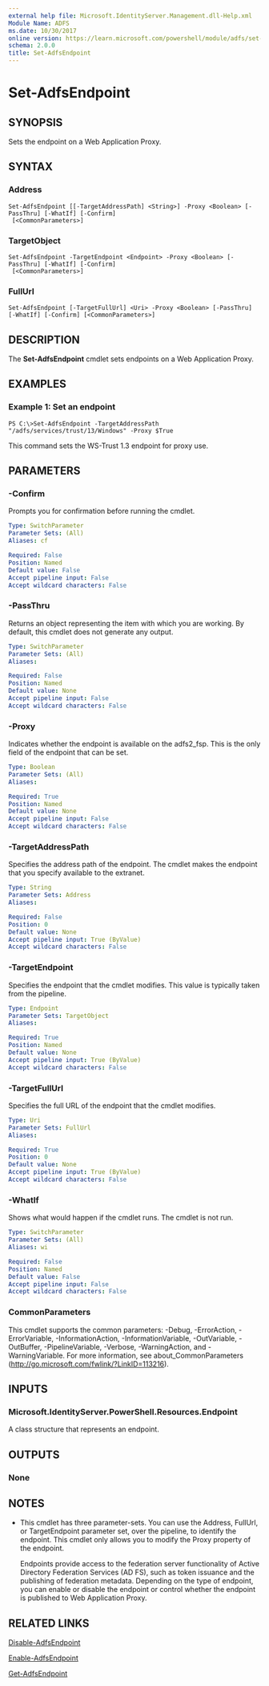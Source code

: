 ```yaml
---
external help file: Microsoft.IdentityServer.Management.dll-Help.xml
Module Name: ADFS
ms.date: 10/30/2017
online version: https://learn.microsoft.com/powershell/module/adfs/set-adfsendpoint?view=windowsserver2012r2-ps&wt.mc_id=ps-gethelp
schema: 2.0.0
title: Set-AdfsEndpoint
---
```


# Set-AdfsEndpoint

## SYNOPSIS
Sets the endpoint on a Web Application Proxy.

## SYNTAX

### Address
```
Set-AdfsEndpoint [[-TargetAddressPath] <String>] -Proxy <Boolean> [-PassThru] [-WhatIf] [-Confirm]
 [<CommonParameters>]
```

### TargetObject
```
Set-AdfsEndpoint -TargetEndpoint <Endpoint> -Proxy <Boolean> [-PassThru] [-WhatIf] [-Confirm]
 [<CommonParameters>]
```

### FullUrl
```
Set-AdfsEndpoint [-TargetFullUrl] <Uri> -Proxy <Boolean> [-PassThru] [-WhatIf] [-Confirm] [<CommonParameters>]
```

## DESCRIPTION
The **Set-AdfsEndpoint** cmdlet sets endpoints on a Web Application Proxy.

## EXAMPLES

### Example 1: Set an endpoint
```
PS C:\>Set-AdfsEndpoint -TargetAddressPath "/adfs/services/trust/13/Windows" -Proxy $True
```

This command sets the WS-Trust 1.3 endpoint for proxy use.

## PARAMETERS

### -Confirm
Prompts you for confirmation before running the cmdlet.

```yaml
Type: SwitchParameter
Parameter Sets: (All)
Aliases: cf

Required: False
Position: Named
Default value: False
Accept pipeline input: False
Accept wildcard characters: False
```

### -PassThru
Returns an object representing the item with which you are working.
By default, this cmdlet does not generate any output.

```yaml
Type: SwitchParameter
Parameter Sets: (All)
Aliases: 

Required: False
Position: Named
Default value: None
Accept pipeline input: False
Accept wildcard characters: False
```

### -Proxy
Indicates whether the endpoint is available on the adfs2_fsp.
This is the only field of the endpoint that can be set.

```yaml
Type: Boolean
Parameter Sets: (All)
Aliases: 

Required: True
Position: Named
Default value: None
Accept pipeline input: False
Accept wildcard characters: False
```

### -TargetAddressPath
Specifies the address path of the endpoint.
The cmdlet makes the endpoint that you specify available to the extranet.

```yaml
Type: String
Parameter Sets: Address
Aliases: 

Required: False
Position: 0
Default value: None
Accept pipeline input: True (ByValue)
Accept wildcard characters: False
```

### -TargetEndpoint
Specifies the endpoint that the cmdlet modifies.
This value is typically taken from the pipeline.

```yaml
Type: Endpoint
Parameter Sets: TargetObject
Aliases: 

Required: True
Position: Named
Default value: None
Accept pipeline input: True (ByValue)
Accept wildcard characters: False
```

### -TargetFullUrl
Specifies the full URL of the endpoint that the cmdlet modifies.

```yaml
Type: Uri
Parameter Sets: FullUrl
Aliases: 

Required: True
Position: 0
Default value: None
Accept pipeline input: True (ByValue)
Accept wildcard characters: False
```

### -WhatIf
Shows what would happen if the cmdlet runs.
The cmdlet is not run.

```yaml
Type: SwitchParameter
Parameter Sets: (All)
Aliases: wi

Required: False
Position: Named
Default value: False
Accept pipeline input: False
Accept wildcard characters: False
```

### CommonParameters
This cmdlet supports the common parameters: -Debug, -ErrorAction, -ErrorVariable, -InformationAction, -InformationVariable, -OutVariable, -OutBuffer, -PipelineVariable, -Verbose, -WarningAction, and -WarningVariable. For more information, see about_CommonParameters (http://go.microsoft.com/fwlink/?LinkID=113216).

## INPUTS

### Microsoft.IdentityServer.PowerShell.Resources.Endpoint
A class structure that represents an endpoint.

## OUTPUTS

### None

## NOTES
* This cmdlet has three parameter-sets. You can use the Address, FullUrl, or TargetEndpoint parameter set, over the pipeline, to identify the endpoint. This cmdlet only allows you to modify the Proxy property of the endpoint.

  Endpoints provide access to the federation server functionality of Active Directory Federation Services (AD FS), such as token issuance and the publishing of federation metadata.
Depending on the type of endpoint, you can enable or disable the endpoint or control whether the endpoint is published to Web Application Proxy.

## RELATED LINKS

[Disable-AdfsEndpoint](./Disable-AdfsEndpoint.md)

[Enable-AdfsEndpoint](./Enable-AdfsEndpoint.md)

[Get-AdfsEndpoint](./Get-AdfsEndpoint.md)


